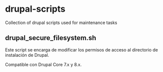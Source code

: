# drupal-scripts
Collection of drupal scripts used for maintenance tasks

## drupal_secure_filesystem.sh
Este script se encarga de modificar los permisos de acceso al directorio de instalación de Drupal.

Compatible con Drupal Core 7.x y 8.x.

